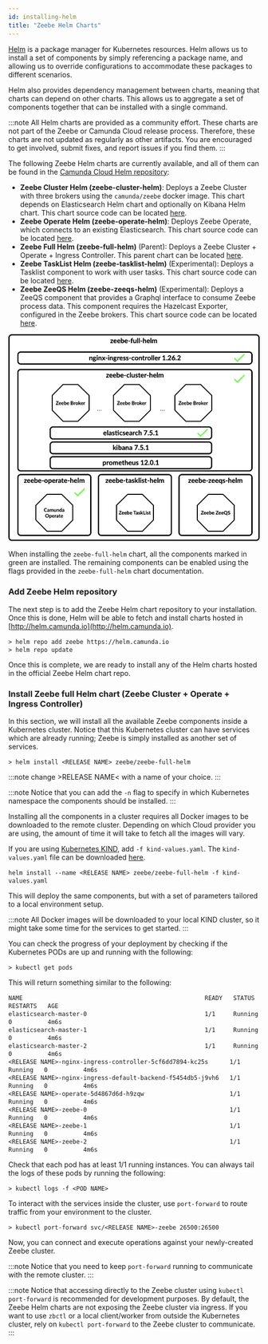 ```yaml
---
id: installing-helm
title: "Zeebe Helm Charts"
---
```


[Helm](https://github.com/helm/helm) is a package manager for Kubernetes resources. Helm allows us to install a set of components by simply referencing a package name, and allowing us to override configurations to accommodate these packages to different scenarios.

Helm also provides dependency management between charts, meaning that charts can depend on other charts. This allows us to aggregate a set of components together that can be installed with a single command. 

:::note
All Helm charts are provided as a community effort. These charts are not part of the Zeebe or Camunda Cloud release process. Therefore, these charts are not updated as regularly as other artifacts. You are encouraged to get involved, submit fixes, and report issues if you find them.
:::

The following Zeebe Helm charts are currently available, and all of them can be found in the [Camunda Cloud Helm repository](https://github.com/camunda-community-hub/camunda-cloud-helm):

- **Zeebe Cluster Helm (zeebe-cluster-helm)**: Deploys a Zeebe Cluster with three brokers using the `camunda/zeebe` docker image. This chart depends on Elasticsearch Helm chart and optionally on Kibana Helm chart. This chart source code can be located [here](https://github.com/camunda-community-hub/camunda-cloud-helm/tree/main/charts/zeebe-cluster-helm).
- **Zeebe Operate Helm (zeebe-operate-helm)**: Deploys Zeebe Operate, which connects to an existing Elasticsearch. This chart source code can be located [here](https://github.com/camunda-community-hub/camunda-cloud-helm/tree/main/charts/zeebe-operate-helm/).
- **Zeebe Full Helm (zeebe-full-helm)** (Parent): Deploys a Zeebe Cluster + Operate + Ingress Controller. This parent chart can be located [here](https://github.com/camunda-community-hub/camunda-cloud-helm/tree/main/charts/zeebe-full-helm/).
- **Zeebe TaskList Helm (zeebe-tasklist-helm)** (Experimental): Deploys a Tasklist component to work with user tasks. This chart source code can be located [here](https://github.com/camunda-community-hub/camunda-cloud-helm/tree/main/charts/zeebe-tasklist-helm/).
- **Zeebe ZeeQS Helm (zeebe-zeeqs-helm)** (Experimental): Deploys a ZeeQS component that provides a Graphql interface to consume Zeebe process data. This component requires the Hazelcast Exporter, configured in the Zeebe brokers. This chart source code can be located [here](https://github.com/camunda-community-hub/camunda-cloud-helm/tree/main/charts/zeebe-zeeqs-helm/).

![Charts](assets/zeebe-helm-charts.png)

When installing the `zeebe-full-helm` chart, all the components marked in green are installed. The remaining components can be enabled using the flags provided in the `zeebe-full-helm` chart documentation. 

### Add Zeebe Helm repository

The next step is to add the Zeebe Helm chart repository to your installation. Once this is done, Helm will be able to fetch and install charts hosted in [http://helm.camunda.io](http://helm.camunda.io).

```
> helm repo add zeebe https://helm.camunda.io
> helm repo update
```

Once this is complete, we are ready to install any of the Helm charts hosted in the official Zeebe Helm chart repo. 

### Install Zeebe full Helm chart (Zeebe Cluster + Operate + Ingress Controller)

In this section, we will install all the available Zeebe components inside a Kubernetes cluster. Notice that this Kubernetes cluster can have services which are already running; Zeebe is simply installed as another set of services. 

```
> helm install <RELEASE NAME> zeebe/zeebe-full-helm
```

:::note
change &gt;RELEASE NAME&lt; with a name of your choice.
:::

:::note
Notice that you can add the `-n` flag to specify in which Kubernetes namespace the components should be installed.
:::

Installing all the components in a cluster requires all Docker images to be downloaded to the remote cluster. Depending on which Cloud provider you are using, the amount of time it will take to fetch all the images will vary. 

If you are using [Kubernetes KIND](https://github.com/kubernetes-sigs/kind), add `-f kind-values.yaml`. The `kind-values.yaml` file can be downloaded [here](assets/kind-values.yaml).

```
helm install --name <RELEASE NAME> zeebe/zeebe-full-helm -f kind-values.yaml
```

This will deploy the same components, but with a set of parameters tailored to a local environment setup. 

:::note
All Docker images will be downloaded to your local KIND cluster, so it might take some time for the services to get started.
:::

You can check the progress of your deployment by checking if the Kubernetes PODs are up and running with the following:

```
> kubectl get pods
```

This will return something similar to the following:

```
NAME                                                   READY   STATUS    RESTARTS   AGE
elasticsearch-master-0                                 1/1     Running   0          4m6s
elasticsearch-master-1                                 1/1     Running   0          4m6s
elasticsearch-master-2                                 1/1     Running   0          4m6s
<RELEASE NAME>-nginx-ingress-controller-5cf6dd7894-kc25s      1/1     Running   0          4m6s
<RELEASE NAME>-nginx-ingress-default-backend-f5454db5-j9vh6   1/1     Running   0          4m6s
<RELEASE NAME>-operate-5d4867d6d-h9zqw                        1/1     Running   0          4m6s
<RELEASE NAME>-zeebe-0                                        1/1     Running   0          4m6s
<RELEASE NAME>-zeebe-1                                        1/1     Running   0          4m6s
<RELEASE NAME>-zeebe-2                                        1/1     Running   0          4m6s
```

Check that each pod has at least 1/1 running instances. You can always tail the logs of these pods by running the following:

```
> kubectl logs -f <POD NAME> 
```

To interact with the services inside the cluster, use `port-forward` to route traffic from your environment to the cluster.

```
> kubectl port-forward svc/<RELEASE NAME>-zeebe 26500:26500
```

Now, you can connect and execute operations against your newly-created Zeebe cluster. 

:::note
Notice that you need to keep `port-forward` running to communicate with the remote cluster.
:::

:::note
Notice that accessing directly to the Zeebe cluster using `kubectl port-forward` is recommended for development purposes. By default, the Zeebe Helm charts are not exposing the Zeebe cluster via ingress. If you want to use `zbctl` or a local client/worker from outside the Kubernetes cluster, rely on `kubectl port-forward` to the Zeebe cluster to communicate.
:::
